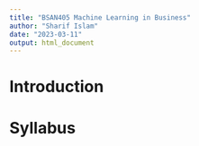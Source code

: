 ```yaml
---
title: "BSAN405 Machine Learning in Business"
author: "Sharif Islam"
date: "2023-03-11"
output: html_document
---
```




# Introduction 

# Syllabus
